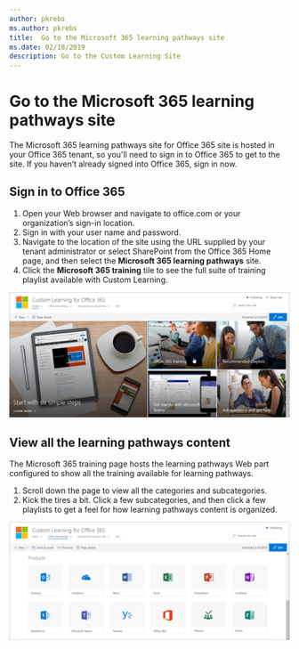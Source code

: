 ```yaml
---
author: pkrebs
ms.author: pkrebs
title:  Go to the Microsoft 365 learning pathways site
ms.date: 02/18/2019
description: Go to the Custom Learning Site
---
```


# Go to the Microsoft 365 learning pathways site

The Microsoft 365 learning pathways site for Office 365 site is hosted in your Office 365 tenant, so you'll need to sign in to Office 365 to get to the site. If you haven’t already signed into Office 365, sign in now. 

## Sign in to Office 365 

1.	Open your Web browser and navigate to office.com or your organization’s sign-in location. 
2.	Sign in with your user name and password.
3. 	Navigate to the location of the site using the URL supplied by your tenant administrator or 
select SharePoint from the Office 365 Home page, and then select the **Microsoft 365 learning pathways** site. 
5. Click the **Microsoft 365 training** tile to see the full suite of training playlist available with Custom Learning. 

![cg-goto.png](media/cg-goto.png)

## View all the learning pathways content
The Microsoft 365 training page hosts the learning pathways Web part configured to show all the training available for learning pathways. 

1. Scroll down the page to view all the categories and subcategories.
2. Kick the tires a bit. Click a few subcategories, and then click a few playlists to get a feel for how learning pathways content is organized. 

![cg-gotoall.png](media/cg-gotoall.png)

